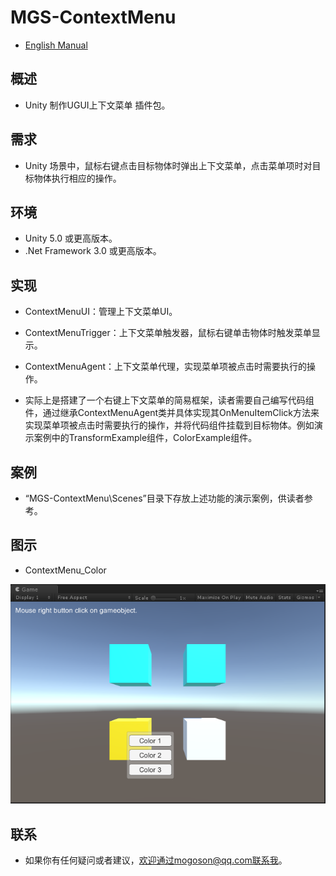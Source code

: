 ﻿# MGS-ContextMenu
 - [English Manual](./README.md)

## 概述
- Unity 制作UGUI上下文菜单 插件包。

## 需求
- Unity 场景中，鼠标右键点击目标物体时弹出上下文菜单，点击菜单项时对目标物体执行相应的操作。

## 环境
- Unity 5.0 或更高版本。
- .Net Framework 3.0 或更高版本。

## 实现
- ContextMenuUI：管理上下文菜单UI。
- ContextMenuTrigger：上下文菜单触发器，鼠标右键单击物体时触发菜单显示。
- ContextMenuAgent：上下文菜单代理，实现菜单项被点击时需要执行的操作。

- 实际上是搭建了一个右键上下文菜单的简易框架，读者需要自己编写代码组件，通过继承ContextMenuAgent类并具体实现其OnMenuItemClick方法来实现菜单项被点击时需要执行的操作，并将代码组件挂载到目标物体。例如演示案例中的TransformExample组件，ColorExample组件。

## 案例
- “MGS-ContextMenu\Scenes”目录下存放上述功能的演示案例，供读者参考。

## 图示
- ContextMenu_Color

![ContextMenu_Color](./Attachments/ContextMenu_Color.png)

## 联系
- 如果你有任何疑问或者建议，欢迎通过mogoson@qq.com联系我。
